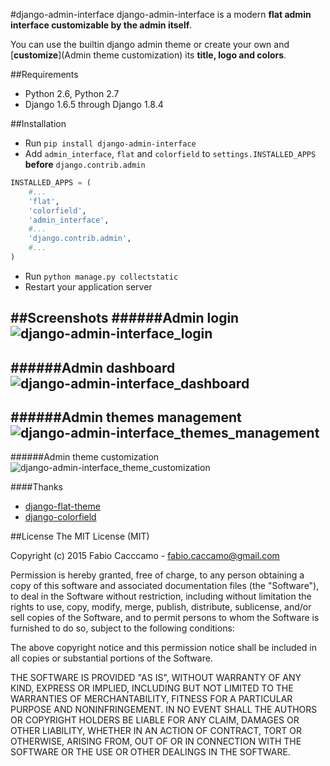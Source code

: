 #django-admin-interface
django-admin-interface is a modern **flat admin interface customizable by the admin itself**.

You can use the builtin django admin theme or create your own and [**customize**](Admin theme customization) its **title, logo and colors**.

##Requirements
- Python 2.6, Python 2.7
- Django 1.6.5 through Django 1.8.4

##Installation
- Run `pip install django-admin-interface`
- Add `admin_interface`, `flat` and `colorfield` to `settings.INSTALLED_APPS` **before** `django.contrib.admin`
```python
INSTALLED_APPS = (
    #...
    'flat',
    'colorfield',
    'admin_interface', 
    #...
    'django.contrib.admin',
    #...
)
```
- Run ``python manage.py collectstatic``
- Restart your application server

##Screenshots
######Admin login
![django-admin-interface_login](https://cloud.githubusercontent.com/assets/1035294/11153338/887e6d14-8a38-11e5-815e-8d91825ffa20.jpg)
---
######Admin dashboard
![django-admin-interface_dashboard](https://cloud.githubusercontent.com/assets/1035294/11152620/f3ac9e30-8a33-11e5-9886-5772c219a634.jpg)
---
######Admin themes management
![django-admin-interface_themes_management](https://cloud.githubusercontent.com/assets/1035294/11153350/9c377cd8-8a38-11e5-8ee8-e663589453ea.jpg)
---
######Admin theme customization
![django-admin-interface_theme_customization](https://cloud.githubusercontent.com/assets/1035294/11153155/361c4c86-8a37-11e5-8f82-b4c145004a35.jpg)

####Thanks
- [django-flat-theme](https://github.com/elky/django-flat-theme/)
- [django-colorfield](https://github.com/jaredly/django-colorfield/)

##License
The MIT License (MIT)

Copyright (c) 2015 Fabio Cacccamo - fabio.caccamo@gmail.com

Permission is hereby granted, free of charge, to any person obtaining a copy
of this software and associated documentation files (the "Software"), to deal
in the Software without restriction, including without limitation the rights
to use, copy, modify, merge, publish, distribute, sublicense, and/or sell
copies of the Software, and to permit persons to whom the Software is
furnished to do so, subject to the following conditions:

The above copyright notice and this permission notice shall be included in
all copies or substantial portions of the Software.

THE SOFTWARE IS PROVIDED "AS IS", WITHOUT WARRANTY OF ANY KIND, EXPRESS OR
IMPLIED, INCLUDING BUT NOT LIMITED TO THE WARRANTIES OF MERCHANTABILITY,
FITNESS FOR A PARTICULAR PURPOSE AND NONINFRINGEMENT. IN NO EVENT SHALL THE
AUTHORS OR COPYRIGHT HOLDERS BE LIABLE FOR ANY CLAIM, DAMAGES OR OTHER
LIABILITY, WHETHER IN AN ACTION OF CONTRACT, TORT OR OTHERWISE, ARISING FROM,
OUT OF OR IN CONNECTION WITH THE SOFTWARE OR THE USE OR OTHER DEALINGS IN
THE SOFTWARE.

